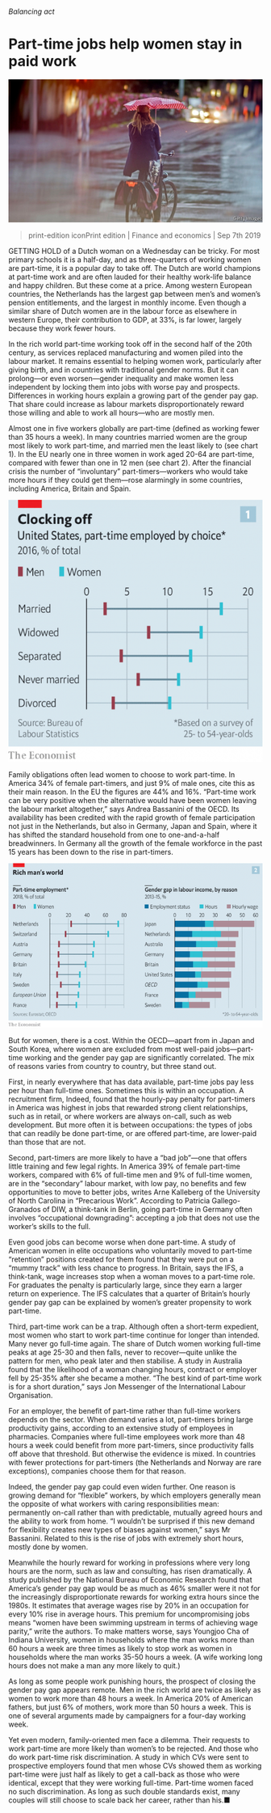 ###### Balancing act

# Part-time jobs help women stay in paid work 

![image](images/20190907_fnp503.jpg) 

> print-edition iconPrint edition | Finance and economics | Sep 7th 2019 

GETTING HOLD of a Dutch woman on a Wednesday can be tricky. For most primary schools it is a half-day, and as three-quarters of working women are part-time, it is a popular day to take off. The Dutch are world champions at part-time work and are often lauded for their healthy work-life balance and happy children. But these come at a price. Among western European countries, the Netherlands has the largest gap between men’s and women’s pension entitlements, and the largest in monthly income. Even though a similar share of Dutch women are in the labour force as elsewhere in western Europe, their contribution to GDP, at 33%, is far lower, largely because they work fewer hours. 

In the rich world part-time working took off in the second half of the 20th century, as services replaced manufacturing and women piled into the labour market. It remains essential to helping women work, particularly after giving birth, and in countries with traditional gender norms. But it can prolong—or even worsen—gender inequality and make women less independent by locking them into jobs with worse pay and prospects. Differences in working hours explain a growing part of the gender pay gap. That share could increase as labour markets disproportionately reward those willing and able to work all hours—who are mostly men. 

Almost one in five workers globally are part-time (defined as working fewer than 35 hours a week). In many countries married women are the group most likely to work part-time, and married men the least likely to (see chart 1). In the EU nearly one in three women in work aged 20-64 are part-time, compared with fewer than one in 12 men (see chart 2). After the financial crisis the number of “involuntary” part-timers—workers who would take more hours if they could get them—rose alarmingly in some countries, including America, Britain and Spain. 

![image](images/20190907_FNC642.png) 

Family obligations often lead women to choose to work part-time. In America 34% of female part-timers, and just 9% of male ones, cite this as their main reason. In the EU the figures are 44% and 16%. “Part-time work can be very positive when the alternative would have been women leaving the labour market altogether,” says Andrea Bassanini of the OECD. Its availability has been credited with the rapid growth of female participation not just in the Netherlands, but also in Germany, Japan and Spain, where it has shifted the standard household from one to one-and-a-half breadwinners. In Germany all the growth of the female workforce in the past 15 years has been down to the rise in part-timers. 

![image](images/20190907_FNC641.png) 

But for women, there is a cost. Within the OECD—apart from in Japan and South Korea, where women are excluded from most well-paid jobs—part-time working and the gender pay gap are significantly correlated. The mix of reasons varies from country to country, but three stand out. 

First, in nearly everywhere that has data available, part-time jobs pay less per hour than full-time ones. Sometimes this is within an occupation. A recruitment firm, Indeed, found that the hourly-pay penalty for part-timers in America was highest in jobs that rewarded strong client relationships, such as in retail, or where workers are always on-call, such as web development. But more often it is between occupations: the types of jobs that can readily be done part-time, or are offered part-time, are lower-paid than those that are not. 

Second, part-timers are more likely to have a “bad job”—one that offers little training and few legal rights. In America 39% of female part-time workers, compared with 6% of full-time men and 9% of full-time women, are in the “secondary” labour market, with low pay, no benefits and few opportunities to move to better jobs, writes Arne Kalleberg of the University of North Carolina in “Precarious Work”. According to Patricia Gallego-Granados of DIW, a think-tank in Berlin, going part-time in Germany often involves “occupational downgrading”: accepting a job that does not use the worker’s skills to the full. 

Even good jobs can become worse when done part-time. A study of American women in elite occupations who voluntarily moved to part-time “retention” positions created for them found that they were put on a “mummy track” with less chance to progress. In Britain, says the IFS, a think-tank, wage increases stop when a woman moves to a part-time role. For graduates the penalty is particularly large, since they earn a larger return on experience. The IFS calculates that a quarter of Britain’s hourly gender pay gap can be explained by women’s greater propensity to work part-time.  

Third, part-time work can be a trap. Although often a short-term expedient, most women who start to work part-time continue for longer than intended. Many never go full-time again. The share of Dutch women working full-time peaks at age 25-30 and then falls, never to recover—quite unlike the pattern for men, who peak later and then stabilise. A study in Australia found that the likelihood of a woman changing hours, contract or employer fell by 25-35% after she became a mother. “The best kind of part-time work is for a short duration,” says Jon Messenger of the International Labour Organisation. 

For an employer, the benefit of part-time rather than full-time workers depends on the sector. When demand varies a lot, part-timers bring large productivity gains, according to an extensive study of employees in pharmacies. Companies where full-time employees work more than 48 hours a week could benefit from more part-timers, since productivity falls off above that threshold. But otherwise the evidence is mixed. In countries with fewer protections for part-timers (the Netherlands and Norway are rare exceptions), companies choose them for that reason. 

Indeed, the gender pay gap could even widen further. One reason is growing demand for “flexible” workers, by which employers generally mean the opposite of what workers with caring responsibilities mean: permanently on-call rather than with predictable, mutually agreed hours and the ability to work from home. “I wouldn’t be surprised if this new demand for flexibility creates new types of biases against women,” says Mr Bassanini. Related to this is the rise of jobs with extremely short hours, mostly done by women.  

Meanwhile the hourly reward for working in professions where very long hours are the norm, such as law and consulting, has risen dramatically. A study published by the National Bureau of Economic Research found that America’s gender pay gap would be as much as 46% smaller were it not for the increasingly disproportionate rewards for working extra hours since the 1980s. It estimates that average wages rise by 20% in an occupation for every 10% rise in average hours. This premium for uncompromising jobs means “women have been swimming upstream in terms of achieving wage parity,” write the authors. To make matters worse, says Youngjoo Cha of Indiana University, women in households where the man works more than 60 hours a week are three times as likely to stop work as women in households where the man works 35-50 hours a week. (A wife working long hours does not make a man any more likely to quit.) 

As long as some people work punishing hours, the prospect of closing the gender pay gap appears remote. Men in the rich world are twice as likely as women to work more than 48 hours a week. In America 20% of American fathers, but just 6% of mothers, work more than 50 hours a week. This is one of several arguments made by campaigners for a four-day working week. 

Yet even modern, family-oriented men face a dilemma. Their requests to work part-time are more likely than women’s to be rejected. And those who do work part-time risk discrimination. A study in which CVs were sent to prospective employers found that men whose CVs showed them as working part-time were just half as likely to get a call-back as those who were identical, except that they were working full-time. Part-time women faced no such discrimination. As long as such double standards exist, many couples will still choose to scale back her career, rather than his.■ 


